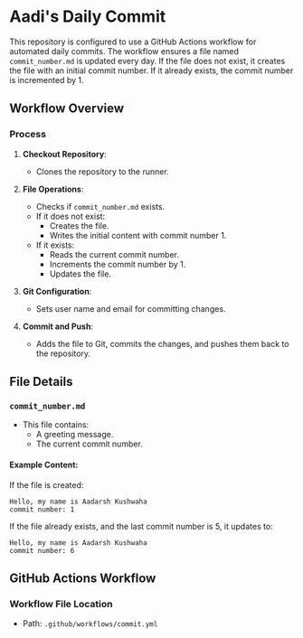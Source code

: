 # Aadi's Daily Commit

This repository is configured to use a GitHub Actions workflow for automated daily commits. The workflow ensures a file named `commit_number.md` is updated every day. If the file does not exist, it creates the file with an initial commit number. If it already exists, the commit number is incremented by 1.

## Workflow Overview

### Process

1. **Checkout Repository**:

   - Clones the repository to the runner.

2. **File Operations**:

   - Checks if `commit_number.md` exists.
   - If it does not exist:
     - Creates the file.
     - Writes the initial content with commit number 1.
   - If it exists:
     - Reads the current commit number.
     - Increments the commit number by 1.
     - Updates the file.

3. **Git Configuration**:

   - Sets user name and email for committing changes.

4. **Commit and Push**:
   - Adds the file to Git, commits the changes, and pushes them back to the repository.

## File Details

### `commit_number.md`

- This file contains:
  - A greeting message.
  - The current commit number.

#### Example Content:

If the file is created:

```
Hello, my name is Aadarsh Kushwaha
commit number: 1
```

If the file already exists, and the last commit number is 5, it updates to:

```
Hello, my name is Aadarsh Kushwaha
commit number: 6
```

## GitHub Actions Workflow

### Workflow File Location

- Path: `.github/workflows/commit.yml`